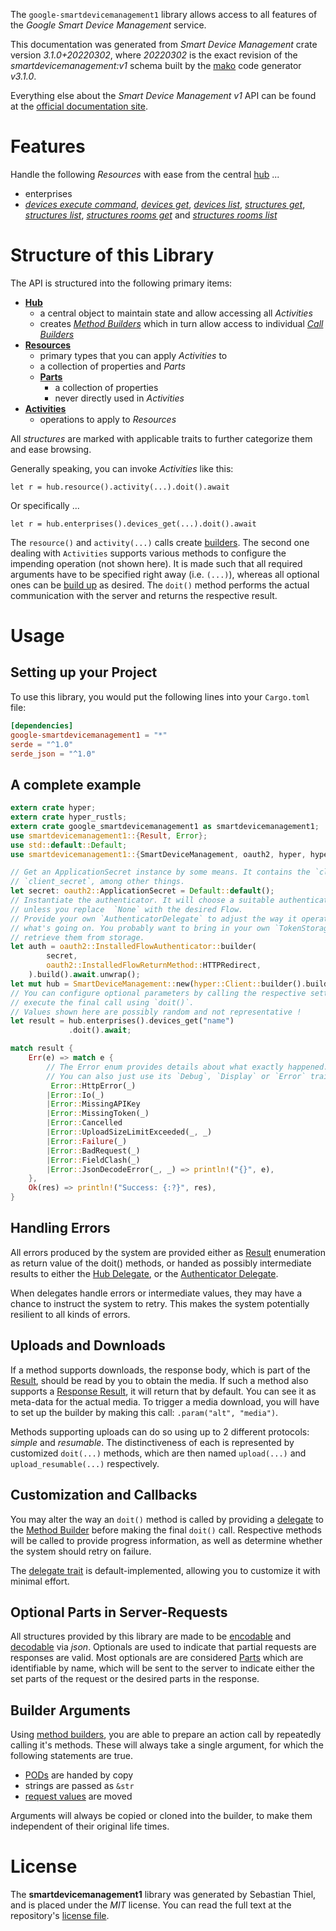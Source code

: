 <!---
DO NOT EDIT !
This file was generated automatically from 'src/mako/api/README.md.mako'
DO NOT EDIT !
-->
The `google-smartdevicemanagement1` library allows access to all features of the *Google Smart Device Management* service.

This documentation was generated from *Smart Device Management* crate version *3.1.0+20220302*, where *20220302* is the exact revision of the *smartdevicemanagement:v1* schema built by the [mako](http://www.makotemplates.org/) code generator *v3.1.0*.

Everything else about the *Smart Device Management* *v1* API can be found at the
[official documentation site](https://developers.google.com/nest/device-access).
# Features

Handle the following *Resources* with ease from the central [hub](https://docs.rs/google-smartdevicemanagement1/3.1.0+20220302/google_smartdevicemanagement1/SmartDeviceManagement) ... 

* enterprises
 * [*devices execute command*](https://docs.rs/google-smartdevicemanagement1/3.1.0+20220302/google_smartdevicemanagement1/api::EnterpriseDeviceExecuteCommandCall), [*devices get*](https://docs.rs/google-smartdevicemanagement1/3.1.0+20220302/google_smartdevicemanagement1/api::EnterpriseDeviceGetCall), [*devices list*](https://docs.rs/google-smartdevicemanagement1/3.1.0+20220302/google_smartdevicemanagement1/api::EnterpriseDeviceListCall), [*structures get*](https://docs.rs/google-smartdevicemanagement1/3.1.0+20220302/google_smartdevicemanagement1/api::EnterpriseStructureGetCall), [*structures list*](https://docs.rs/google-smartdevicemanagement1/3.1.0+20220302/google_smartdevicemanagement1/api::EnterpriseStructureListCall), [*structures rooms get*](https://docs.rs/google-smartdevicemanagement1/3.1.0+20220302/google_smartdevicemanagement1/api::EnterpriseStructureRoomGetCall) and [*structures rooms list*](https://docs.rs/google-smartdevicemanagement1/3.1.0+20220302/google_smartdevicemanagement1/api::EnterpriseStructureRoomListCall)




# Structure of this Library

The API is structured into the following primary items:

* **[Hub](https://docs.rs/google-smartdevicemanagement1/3.1.0+20220302/google_smartdevicemanagement1/SmartDeviceManagement)**
    * a central object to maintain state and allow accessing all *Activities*
    * creates [*Method Builders*](https://docs.rs/google-smartdevicemanagement1/3.1.0+20220302/google_smartdevicemanagement1/client::MethodsBuilder) which in turn
      allow access to individual [*Call Builders*](https://docs.rs/google-smartdevicemanagement1/3.1.0+20220302/google_smartdevicemanagement1/client::CallBuilder)
* **[Resources](https://docs.rs/google-smartdevicemanagement1/3.1.0+20220302/google_smartdevicemanagement1/client::Resource)**
    * primary types that you can apply *Activities* to
    * a collection of properties and *Parts*
    * **[Parts](https://docs.rs/google-smartdevicemanagement1/3.1.0+20220302/google_smartdevicemanagement1/client::Part)**
        * a collection of properties
        * never directly used in *Activities*
* **[Activities](https://docs.rs/google-smartdevicemanagement1/3.1.0+20220302/google_smartdevicemanagement1/client::CallBuilder)**
    * operations to apply to *Resources*

All *structures* are marked with applicable traits to further categorize them and ease browsing.

Generally speaking, you can invoke *Activities* like this:

```Rust,ignore
let r = hub.resource().activity(...).doit().await
```

Or specifically ...

```ignore
let r = hub.enterprises().devices_get(...).doit().await
```

The `resource()` and `activity(...)` calls create [builders][builder-pattern]. The second one dealing with `Activities` 
supports various methods to configure the impending operation (not shown here). It is made such that all required arguments have to be 
specified right away (i.e. `(...)`), whereas all optional ones can be [build up][builder-pattern] as desired.
The `doit()` method performs the actual communication with the server and returns the respective result.

# Usage

## Setting up your Project

To use this library, you would put the following lines into your `Cargo.toml` file:

```toml
[dependencies]
google-smartdevicemanagement1 = "*"
serde = "^1.0"
serde_json = "^1.0"
```

## A complete example

```Rust
extern crate hyper;
extern crate hyper_rustls;
extern crate google_smartdevicemanagement1 as smartdevicemanagement1;
use smartdevicemanagement1::{Result, Error};
use std::default::Default;
use smartdevicemanagement1::{SmartDeviceManagement, oauth2, hyper, hyper_rustls};

// Get an ApplicationSecret instance by some means. It contains the `client_id` and 
// `client_secret`, among other things.
let secret: oauth2::ApplicationSecret = Default::default();
// Instantiate the authenticator. It will choose a suitable authentication flow for you, 
// unless you replace  `None` with the desired Flow.
// Provide your own `AuthenticatorDelegate` to adjust the way it operates and get feedback about 
// what's going on. You probably want to bring in your own `TokenStorage` to persist tokens and
// retrieve them from storage.
let auth = oauth2::InstalledFlowAuthenticator::builder(
        secret,
        oauth2::InstalledFlowReturnMethod::HTTPRedirect,
    ).build().await.unwrap();
let mut hub = SmartDeviceManagement::new(hyper::Client::builder().build(hyper_rustls::HttpsConnector::with_native_roots().https_or_http().enable_http1().enable_http2().build()), auth);
// You can configure optional parameters by calling the respective setters at will, and
// execute the final call using `doit()`.
// Values shown here are possibly random and not representative !
let result = hub.enterprises().devices_get("name")
             .doit().await;

match result {
    Err(e) => match e {
        // The Error enum provides details about what exactly happened.
        // You can also just use its `Debug`, `Display` or `Error` traits
         Error::HttpError(_)
        |Error::Io(_)
        |Error::MissingAPIKey
        |Error::MissingToken(_)
        |Error::Cancelled
        |Error::UploadSizeLimitExceeded(_, _)
        |Error::Failure(_)
        |Error::BadRequest(_)
        |Error::FieldClash(_)
        |Error::JsonDecodeError(_, _) => println!("{}", e),
    },
    Ok(res) => println!("Success: {:?}", res),
}

```
## Handling Errors

All errors produced by the system are provided either as [Result](https://docs.rs/google-smartdevicemanagement1/3.1.0+20220302/google_smartdevicemanagement1/client::Result) enumeration as return value of
the doit() methods, or handed as possibly intermediate results to either the 
[Hub Delegate](https://docs.rs/google-smartdevicemanagement1/3.1.0+20220302/google_smartdevicemanagement1/client::Delegate), or the [Authenticator Delegate](https://docs.rs/yup-oauth2/*/yup_oauth2/trait.AuthenticatorDelegate.html).

When delegates handle errors or intermediate values, they may have a chance to instruct the system to retry. This 
makes the system potentially resilient to all kinds of errors.

## Uploads and Downloads
If a method supports downloads, the response body, which is part of the [Result](https://docs.rs/google-smartdevicemanagement1/3.1.0+20220302/google_smartdevicemanagement1/client::Result), should be
read by you to obtain the media.
If such a method also supports a [Response Result](https://docs.rs/google-smartdevicemanagement1/3.1.0+20220302/google_smartdevicemanagement1/client::ResponseResult), it will return that by default.
You can see it as meta-data for the actual media. To trigger a media download, you will have to set up the builder by making
this call: `.param("alt", "media")`.

Methods supporting uploads can do so using up to 2 different protocols: 
*simple* and *resumable*. The distinctiveness of each is represented by customized 
`doit(...)` methods, which are then named `upload(...)` and `upload_resumable(...)` respectively.

## Customization and Callbacks

You may alter the way an `doit()` method is called by providing a [delegate](https://docs.rs/google-smartdevicemanagement1/3.1.0+20220302/google_smartdevicemanagement1/client::Delegate) to the 
[Method Builder](https://docs.rs/google-smartdevicemanagement1/3.1.0+20220302/google_smartdevicemanagement1/client::CallBuilder) before making the final `doit()` call. 
Respective methods will be called to provide progress information, as well as determine whether the system should 
retry on failure.

The [delegate trait](https://docs.rs/google-smartdevicemanagement1/3.1.0+20220302/google_smartdevicemanagement1/client::Delegate) is default-implemented, allowing you to customize it with minimal effort.

## Optional Parts in Server-Requests

All structures provided by this library are made to be [encodable](https://docs.rs/google-smartdevicemanagement1/3.1.0+20220302/google_smartdevicemanagement1/client::RequestValue) and 
[decodable](https://docs.rs/google-smartdevicemanagement1/3.1.0+20220302/google_smartdevicemanagement1/client::ResponseResult) via *json*. Optionals are used to indicate that partial requests are responses 
are valid.
Most optionals are are considered [Parts](https://docs.rs/google-smartdevicemanagement1/3.1.0+20220302/google_smartdevicemanagement1/client::Part) which are identifiable by name, which will be sent to 
the server to indicate either the set parts of the request or the desired parts in the response.

## Builder Arguments

Using [method builders](https://docs.rs/google-smartdevicemanagement1/3.1.0+20220302/google_smartdevicemanagement1/client::CallBuilder), you are able to prepare an action call by repeatedly calling it's methods.
These will always take a single argument, for which the following statements are true.

* [PODs][wiki-pod] are handed by copy
* strings are passed as `&str`
* [request values](https://docs.rs/google-smartdevicemanagement1/3.1.0+20220302/google_smartdevicemanagement1/client::RequestValue) are moved

Arguments will always be copied or cloned into the builder, to make them independent of their original life times.

[wiki-pod]: http://en.wikipedia.org/wiki/Plain_old_data_structure
[builder-pattern]: http://en.wikipedia.org/wiki/Builder_pattern
[google-go-api]: https://github.com/google/google-api-go-client

# License
The **smartdevicemanagement1** library was generated by Sebastian Thiel, and is placed 
under the *MIT* license.
You can read the full text at the repository's [license file][repo-license].

[repo-license]: https://github.com/Byron/google-apis-rsblob/main/LICENSE.md
